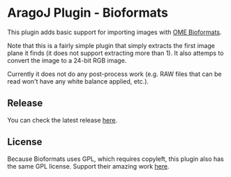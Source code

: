 # AragoJ Plugin - Bioformats

This plugin adds basic support for importing images with [OME Bioformats](https://www.openmicroscopy.org/bio-formats/).

Note that this is a fairly simple plugin that simply extracts the first image plane it finds (it does not support extracting more than 1). It also attemps to convert the image to a 24-bit RGB image.

Currently it does not do any post-process work (e.g. RAW files that can be read won't have any white balance applied, etc.).

## Release
You can check the latest release [here](https://github.com/franciscoaleixo/AragoJ-Bioformats/releases).

## License
Because Bioformats uses GPL, which requires copyleft, this plugin also has the same GPL license. Support their amazing work [here](https://github.com/ome/bioformats).
